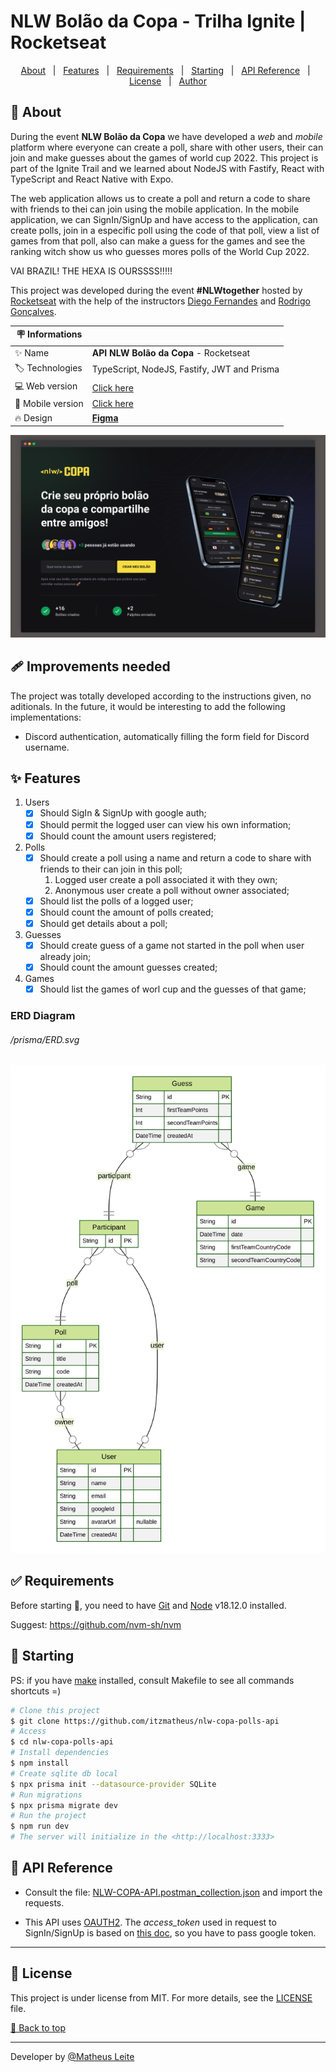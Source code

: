 <div id='top'>

# NLW Bolão da Copa - Trilha Ignite | Rocketseat

</div>

<p align="center">
  <a href="#memo-about">About</a> &#xa0; | &#xa0; 
  <a href="#sparkles-features">Features</a> &#xa0; | &#xa0;
  <a href="#white_check_mark-requirements">Requirements</a> &#xa0; | &#xa0;
  <a href="#checkered_flag-starting">Starting</a> &#xa0; | &#xa0;
  <a href="#bookmark-api-reference">API Reference</a> &#xa0; | &#xa0;
  <a href="#memo-license">License</a> &#xa0; | &#xa0;
  <a href="https://github.com/itzmatheus" target="_blank">Author</a>
</p>


## :memo: About

During the event **NLW Bolão da Copa** we have developed a _web_ and _mobile_ platform where everyone can create a poll, share with other users, their can join and make guesses about the games of world cup 2022. This project is part of the Ignite Trail and we learned about NodeJS with Fastify, React with TypeScript and React Native with Expo.

The web application allows us to create a poll and return a code to share with friends to thei can join using the mobile application. In the mobile application, we can SignIn/SignUp and have access to the application, can create polls, join in a especific poll using the code of that poll, view a list of games from that poll, also can make a guess for the games and see the ranking witch show us who guesses mores polls of the World Cup 2022.

VAI BRAZIL! THE HEXA IS OURSSSS!!!!!

This project was developed during the event **#NLWtogether** hosted by [Rocketseat](https://www.rocketseat.com.br) with the help of the instructors [Diego Fernandes](https://github.com/diego3g) and [Rodrigo Gonçalves](https://github.com/rodrigorgtic).

<!-- prettier-ignore -->
| 🪧 Informations   |     |
| --------------- | --- |
| ✨ Name         | **API NLW Bolão da Copa** - Rocketseat |
| 🏷️ Technologies  | TypeScript, NodeJS, Fastify, JWT and Prisma|
| 💻 Web version  | [Click here](https://github.com/itzmatheus/nlw-copa-pools-web) |
| 📲 Mobile version | [Click here](https://github.com/itzmatheus/nlw-copa-pools-mobile) |
| 🔥 Design       | [**Figma**](https://www.figma.com/file/Mfwn2yVONCulrbt27qEYhF/Bol%C3%A3o-da-Copa-(Community)?node-id=0%3A1) |

![](prints/web-home.png)

## 🩹 Improvements needed

The project was totally developed according to the instructions given, no aditionals. In the future, it would be interesting to add the following implementations:

-   Discord authentication, automatically filling the form field for Discord username.

## :sparkles: Features

1. Users
    * [x] Should SigIn & SignUp with google auth;
    * [x] Should permit the logged user can view his own information;
    * [x] Should count the amount users registered;
2. Polls
    * [x] Should create a poll using a name and return a code to share with friends to their can join in this poll;
        1. Logged user create a poll associated it with they own;
        2. Anonymous user create a poll without owner associated;
    * [x] Should list the polls of a logged user;
    * [x] Should count the amount of polls created;
    * [x] Should get details about a poll;
3. Guesses
    * [x] Should create guess of a game not started in the poll when user already join;
    * [x] Should count the amount guesses created;
4. Games
    * [x] Should list the games of worl cup and the guesses of that game;

### ERD Diagram

###### _/prisma/ERD.svg_
![](prisma/ERD.svg)

## :white_check_mark: Requirements

Before starting 🏁, you need to have [Git](https://git-scm.com) and [Node](https://nodejs.org/en/) v18.12.0 installed.

Suggest: https://github.com/nvm-sh/nvm

## :checkered_flag: Starting

PS: if you have [make](https://www.cs.swarthmore.edu/~newhall/unixhelp/howto_makefiles.html) installed, consult Makefile to see all commands shortcuts =)

```bash
# Clone this project
$ git clone https://github.com/itzmatheus/nlw-copa-polls-api
# Access
$ cd nlw-copa-polls-api
# Install dependencies
$ npm install
# Create sqlite db local
$ npx prisma init --datasource-provider SQLite
# Run migrations
$ npx prisma migrate dev
# Run the project
$ npm run dev
# The server will initialize in the <http://localhost:3333>
```

## :bookmark: API Reference

- Consult the file: [NLW-COPA-API.postman_collection.json](NLW-COPA-API.postman_collection.json) and import the requests.

- This API uses [OAUTH2](https://oauth.net/2/). The *_access_token_* used in request to SignIn/SignUp is based on [this doc](https://docs.expo.dev/guides/authentication/#google), so you have to pass google token.

---

## :memo: License

This project is under license from MIT. For more details, see the [LICENSE](LICENSE) file.


<a href='#top'>🔼 Back to top</a>

---
Developer by [@Matheus Leite](https://itzmatheus.github.io/portfolio/)
